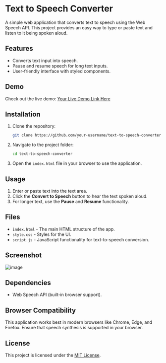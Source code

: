 # Text to Speech Converter

A simple web application that converts text to speech using the Web Speech API. This project provides an easy way to type or paste text and listen to it being spoken aloud.

## Features

- Converts text input into speech.
- Pause and resume speech for long text inputs.
- User-friendly interface with styled components.

## Demo

Check out the live demo: [Your Live Demo Link Here](#)

## Installation

1. Clone the repository:
   ```bash
   git clone https://github.com/your-username/text-to-speech-converter.git
   ```
2. Navigate to the project folder:
   ```bash
   cd text-to-speech-converter
   ```
3. Open the `index.html` file in your browser to use the application.

## Usage

1. Enter or paste text into the text area.
2. Click the **Convert to Speech** button to hear the text spoken aloud.
3. For longer text, use the **Pause** and **Resume** functionality.

## Files

- `index.html` - The main HTML structure of the app.
- `style.css` - Styles for the UI.
- `script.js` - JavaScript functionality for text-to-speech conversion.

## Screenshot

![image](https://github.com/user-attachments/assets/9d8f8ea3-d013-4d8f-9bf8-79c696e0562b)


## Dependencies

- Web Speech API (built-in browser support).

## Browser Compatibility

This application works best in modern browsers like Chrome, Edge, and Firefox. Ensure that speech synthesis is supported in your browser.

## License

This project is licensed under the [MIT License](LICENSE).
